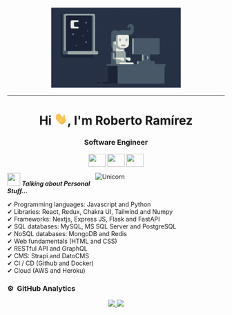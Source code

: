 <p align="center">
  <img alt="Night Coding" src="https://raw.githubusercontent.com/AVS1508/AVS1508/master/assets/Night-Coding.gif" />
</p>
<hr>

<h1 align="center">Hi <img src="https://raw.githubusercontent.com/ABSphreak/ABSphreak/master/gifs/Hi.gif" width="30px">, I'm Roberto Ramírez</h1>
<h3 align="center">Software Engineer</h3>

<p align="center">
  <a href="https://twitter.com/robert_raf" target="blank"><img align="center" src="https://cdn.jsdelivr.net/npm/simple-icons@3.0.1/icons/twitter.svg" height="30" width="40" /></a>
  <a href="http://linkedin.com/in/roberto-ram%C3%ADrez-b753b9189" target="blank"><img align="center" src="https://cdn.jsdelivr.net/npm/simple-icons@3.0.1/icons/linkedin.svg" height="30" width="40" /></a>
  <a href = "mailto: robertrafyt2007@gmail.com"><img align="center" src="https://simpleicons.org/icons/gmail.svg" height="30" width="40" /></a>
</p>

<img align="right" width=300px alt="Unicorn" src="https://media.giphy.com/media/3ohs4BSacFKI7A717y/giphy.gif" />

<img src="https://cultofthepartyparrot.com/parrots/hd/dealwithitnowparrot.gif" width="30px" height="30"/>&nbsp;***Talking about Personal Stuff...***

✔ Programming languages: Javascript and Python <br>
✔ Libraries: React, Redux, Chakra UI, Tailwind and Numpy <br>
✔ Frameworks: Nextjs, Express JS, Flask and FastAPI <br>
✔ SQL databases: MySQL, MS SQL Server and PostgreSQL <br>
✔ NoSQL databases: MongoDB and Redis <br>
✔ Web fundamentals (HTML and CSS) <br>
✔ RESTful API and GraphQL <br>
✔ CMS: Strapi and DatoCMS <br>
✔ CI / CD (Github and Docker) <br>
✔ Cloud (AWS and Heroku) <br>

### ⚙️ &nbsp;GitHub Analytics

<p align="center">
<a href="https://github.com/robertraf">
  <img height="180em" src="https://github-readme-stats-eight-theta.vercel.app/api?username=robertraf&show_icons=true&theme=algolia&include_all_commits=true&count_private=true"/>
  <img height="180em" src="https://github-readme-stats-eight-theta.vercel.app/api/top-langs/?username=robertraf&layout=compact&langs_count=8&theme=algolia"/>
</a>
</p>
